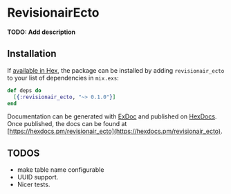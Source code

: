# RevisionairEcto

**TODO: Add description**

## Installation

If [available in Hex](https://hex.pm/docs/publish), the package can be installed
by adding `revisionair_ecto` to your list of dependencies in `mix.exs`:

```elixir
def deps do
  [{:revisionair_ecto, "~> 0.1.0"}]
end
```

Documentation can be generated with [ExDoc](https://github.com/elixir-lang/ex_doc)
and published on [HexDocs](https://hexdocs.pm). Once published, the docs can
be found at [https://hexdocs.pm/revisionair_ecto](https://hexdocs.pm/revisionair_ecto).

## TODOS

- make table name configurable
- UUID support.
- Nicer tests.
